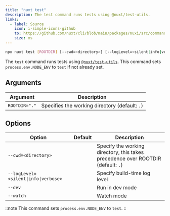 ```yaml
---
title: "nuxt test"
description: The test command runs tests using @nuxt/test-utils.
links:
  - label: Source
    icon: i-simple-icons-github
    to: https://github.com/nuxt/cli/blob/main/packages/nuxi/src/commands/test.ts
    size: xs
---
```


<!--test-cmd-->
```bash [Terminal]
npx nuxt test [ROOTDIR] [--cwd=<directory>] [--logLevel=<silent|info|verbose>] [--dev] [--watch]
```
<!--/test-cmd-->

The `test` command runs tests using [`@nuxt/test-utils`](/docs/getting-started/testing). This command sets `process.env.NODE_ENV` to `test` if not already set.

## Arguments

<!--test-args-->
Argument | Description
--- | ---
`ROOTDIR="."` | Specifies the working directory (default: `.`)
<!--/test-args-->

## Options

<!--test-opts-->
Option | Default | Description
--- | --- | ---
`--cwd=<directory>` |  | Specify the working directory, this takes precedence over ROOTDIR (default: `.`)
`--logLevel=<silent\|info\|verbose>` |  | Specify build-time log level
`--dev` |  | Run in dev mode
`--watch` |  | Watch mode
<!--/test-opts-->

::note
This command sets `process.env.NODE_ENV` to `test`.
::